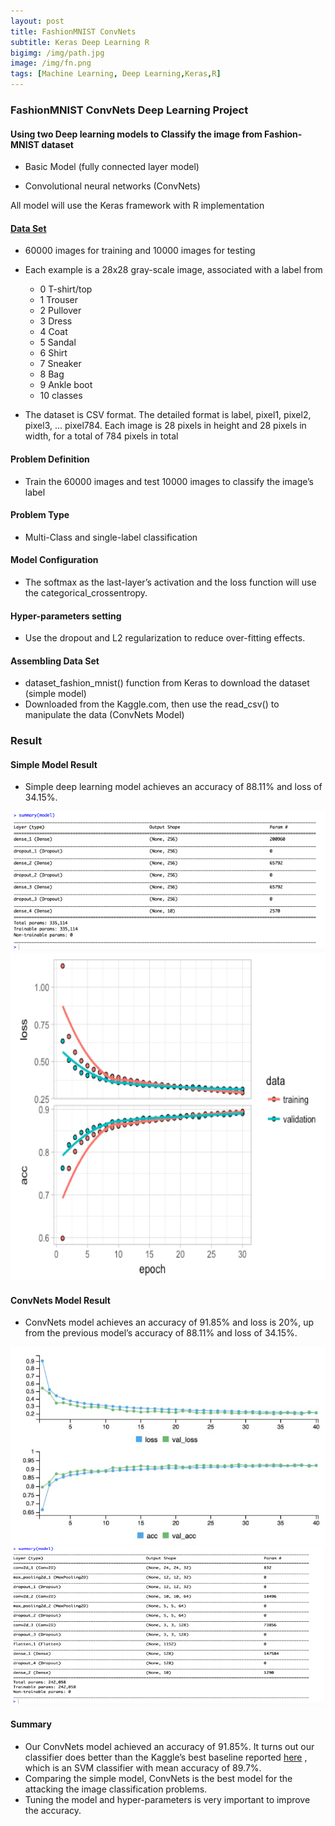 ```yaml
---
layout: post
title: FashionMNIST ConvNets
subtitle: Keras Deep Learning R
bigimg: /img/path.jpg
image: /img/fn.png
tags: [Machine Learning, Deep Learning,Keras,R]
---
```


### FashionMNIST ConvNets Deep Learning Project
#### Using two Deep learning models to Classify the image from Fashion-MNIST dataset

- Basic Model (fully connected layer model)

- Convolutional neural networks (ConvNets)

All model will use the Keras framework with R implementation 

#### [Data Set](https://www.kaggle.com/zalando-research/fashionmnist/data)

- 60000 images for training and 10000 images for testing
- Each example is a 28x28 gray-scale image, associated with a label from 
   + 0 T-shirt/top
   + 1 Trouser
   + 2 Pullover
   + 3 Dress
   + 4 Coat
   + 5 Sandal
   + 6 Shirt
   + 7 Sneaker
   + 8 Bag
   + 9 Ankle boot 
   + 10 classes 

- The dataset is CSV format. The detailed format is label, pixel1, pixel2, pixel3, ... pixel784. Each image is 28 pixels in height and 28 pixels in width, for a total of 784 pixels in total 

#### Problem Definition
   - Train the 60000 images and test 10000 images to classify the image’s label
#### Problem Type
   - Multi-Class and single-label classification
#### Model Configuration
   - The softmax as the last-layer’s activation and the loss function will use the categorical_crossentropy. 
#### Hyper-parameters setting
   - Use the dropout and L2 regularization to reduce over-fitting effects.
#### Assembling Data Set   
  - dataset_fashion_mnist() function from Keras to download the dataset (simple model)
  - Downloaded from the Kaggle.com, then use the read_csv() to manipulate the data (ConvNets Model)
 
 
   
### Result
#### Simple Model Result
  - Simple deep learning model achieves an accuracy of 88.11% and loss of 34.15%.

![sim0](/img/plot_image/sim_0.png)
![sim1](/img/plot_image/sim1.png)
    
#### ConvNets Model Result  
 - ConvNets model achieves an accuracy of 91.85% and loss is 20%, up from the previous model’s accuracy of 88.11% and   loss of 34.15%. 

![con](/img/plot_image/simple_res.png)
![con1](/img/plot_image/simple_res2.png)

#### Summary
- Our ConvNets model achieved an accuracy of 91.85%. It turns out our classifier does better than the Kaggle’s best baseline reported [here](https://www.kaggle.com/zalando-research/fashionmnist/data) , which is an SVM classifier with mean accuracy of 89.7%.
- Comparing the simple model, ConvNets is the best model for the attacking the image classification problems.  
- Tuning the model and hyper-parameters is very important to improve the accuracy.


     

